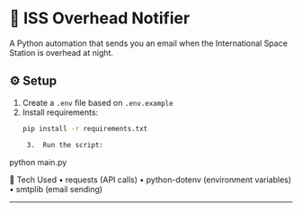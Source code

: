 
# 🌌 ISS Overhead Notifier

A Python automation that sends you an email when the International Space Station is overhead at night.

## ⚙️ Setup
1. Create a `.env` file based on `.env.example`
2. Install requirements:
   ```bash
   pip install -r requirements.txt

	3.	Run the script:

python main.py



🧩 Tech Used
	•	requests (API calls)
	•	python-dotenv (environment variables)
	•	smtplib (email sending)

---

